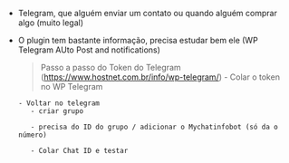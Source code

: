 - Telegram, que alguém enviar um contato ou quando alguém comprar algo (muito legal)

- O plugin tem bastante informação, precisa estudar bem ele (WP Telegram AUto Post and notifications)
    > Passo a passo do Token do Telegram (https://www.hostnet.com.br/info/wp-telegram/)
      - Colar o token no WP Telegram

      - Voltar no telegram
         - criar grupo

         - precisa do ID do grupo / adicionar o Mychatinfobot (só da o número)
         
         - Colar Chat ID e testar
